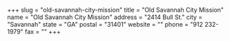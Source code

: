 +++
slug = "old-savannah-city-mission"
title = "Old Savannah City Mission"
name = "Old Savannah City Mission"
address = "2414 Bull St."
city = "Savannah"
state = "GA"
postal = "31401"
website = ""
phone = "912 232-1979"
fax = ""
+++
